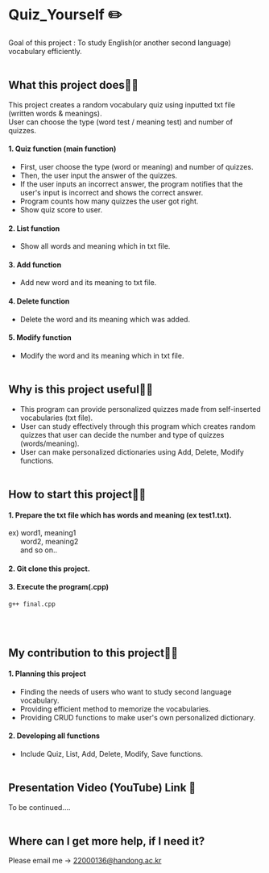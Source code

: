 # Quiz_Yourself ✏️
Goal of this project : To study English(or another second language) vocabulary efficiently.</br></br>
 
## What this project does✋🏻
This project creates a random vocabulary quiz using inputted txt file (written words & meanings). </br>
User can choose the type (word test / meaning test) and number of quizzes. </br>
 
#### 1. Quiz function (main function)
- First, user choose the type (word or meaning) and number of quizzes.
- Then, the user input the answer of the quizzes.
- If the user inputs an incorrect answer, the program notifies that the user's input is incorrect and shows the correct answer.
- Program counts how many quizzes the user got right. 
- Show quiz score to user.
#### 2. List function
- Show all words and meaning which in txt file.
#### 3. Add function
- Add new word and its meaning to txt file.
#### 4. Delete function
- Delete the word and its meaning which was added.
#### 5. Modify function
- Modify the word and its meaning which in txt file. </br></br>
 
## Why is this project useful✋🏻
- This program can provide personalized quizzes made from self-inserted vocabularies (txt file).
- User can study effectively through this program which creates random quizzes that user can decide the number and type of quizzes (words/meaning).
- User can make personalized dictionaries using Add, Delete, Modify functions. <br/></br>

## How to start this project✋🏻
#### 1. Prepare the txt file which has words and meaning (ex test1.txt). 
 ex) word1, meaning1 <br/>
 &nbsp;&nbsp;&nbsp;&nbsp;&nbsp; word2, meaning2 <br/>
 &nbsp;&nbsp;&nbsp;&nbsp;&nbsp; and so on..  <br/>
 
#### 2. Git clone this project.

#### 3. Execute the program(.cpp)
 ```
 g++ final.cpp
 ```
</br></br>

## My contribution to this project✋🏻
#### 1. Planning this project </br>
  - Finding the needs of users who want to study second language vocabulary. </br>
  - Providing efficient method to memorize the vocabularies. </br>
  - Providing CRUD functions to make user's own personalized dictionary.
#### 2. Developing all functions </br>
  - Include Quiz, List, Add, Delete, Modify, Save functions. </br></br>

## Presentation Video (YouTube) Link 🎥
To be continued....
</br></br>
## Where can I get more help, if I need it?
Please email me -> <a>22000136@handong.ac.kr</a>
